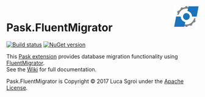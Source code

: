 <img src="https://raw.githubusercontent.com/lsgroi/Pask/master/Pask.png" align="right"/>

# Pask.FluentMigrator

[![Build status](https://ci.appveyor.com/api/projects/status/imy3ye8ttgta145i/branch/master?svg=true)](https://ci.appveyor.com/project/LucaSgroi/pask-fluentmigrator/branch/master)
[![NuGet version](https://img.shields.io/nuget/v/Pask.FluentMigrator.svg)](https://www.nuget.org/packages/Pask.FluentMigrator)

This [Pask extension](https://github.com/lsgroi/Pask/wiki/Extensions) provides database migration functionality using [FluentMigrator](https://github.com/fluentmigrator/fluentmigrator).  
See the [Wiki](https://github.com/lsgroi/Pask.FluentMigrator/wiki) for full documentation.

Pask.FluentMigrator is Copyright &copy; 2017 Luca Sgroi under the [Apache License](LICENSE).
